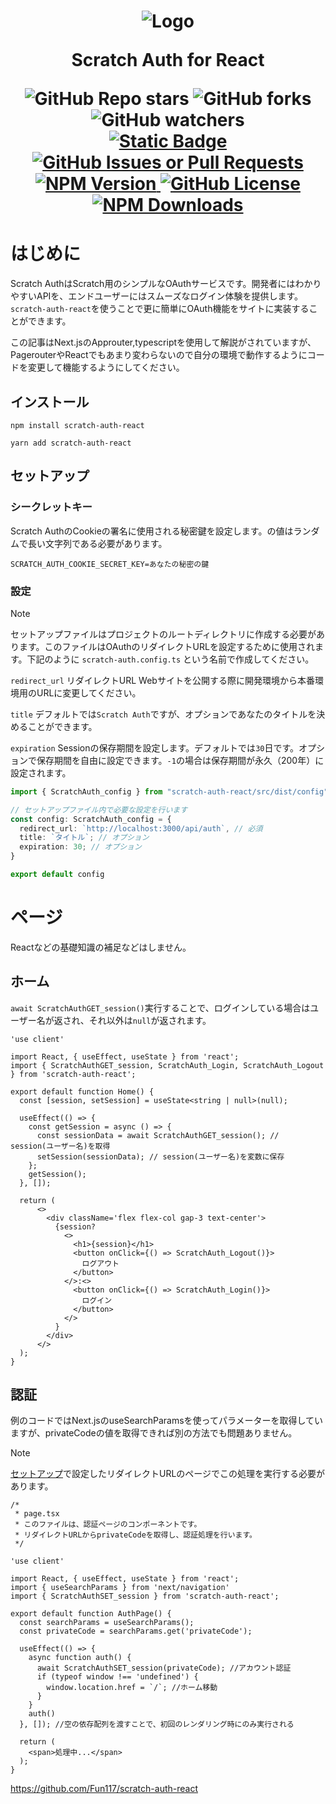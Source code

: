<h1 align="center">
  <img alt="Logo" src="https://github.com/Fun117/scratch-auth-react/blob/main/public/scratchauth_100x100.png" />
  
  Scratch Auth for React
  <div align="center">
    <img alt="GitHub Repo stars" src="https://img.shields.io/github/stars/fun117/scratch-auth-react?&style=social">
    <img alt="GitHub forks" src="https://img.shields.io/github/forks/fun117/scratch-auth-react?&style=social">
    <img alt="GitHub watchers" src="https://img.shields.io/github/watchers/fun117/scratch-auth-react?&style=social">
  </div>
  <div align="center">
    <a href="https://zenn.dev/fun117/articles/3ff97f8952a44f">
      <img alt="Static Badge" src="https://img.shields.io/badge/Zenn-article?style=flat-square&color=blue">
    </a>
    <a href="https://github.com/Fun117/scratch-auth-react/issues">
      <img alt="GitHub Issues or Pull Requests" src="https://img.shields.io/github/issues/fun117/scratch-auth-react?&style=flat-square">
    </a>
    <a href="https://www.npmjs.com/package/scratch-auth-react?activeTab=versions">
      <img alt="NPM Version" src="https://img.shields.io/npm/v/scratch-auth-react?style=flat-square">
    </a>
    <a href="https://github.com/Fun117/scratch-auth-react/blob/main/LICENSE.txt">
      <img alt="GitHub License" src="https://img.shields.io/github/license/fun117/scratch-auth-react?&style=flat-square">
    </a>
    <a href="https://www.npmjs.com/package/scratch-auth-react">
      <img alt="NPM Downloads" src="https://img.shields.io/npm/d18m/scratch-auth-react?&style=flat-square">
    </a>
  </div>
</h1>

# はじめに
Scratch AuthはScratch用のシンプルなOAuthサービスです。開発者にはわかりやすいAPIを、エンドユーザーにはスムーズなログイン体験を提供します。`scratch-auth-react`を使うことで更に簡単にOAuth機能をサイトに実装することができます。

この記事はNext.jsのApprouter,typescriptを使用して解説がされていますが、PagerouterやReactでもあまり変わらないので自分の環境で動作するようにコードを変更して機能するようにしてください。

## インストール

```bash:npm
npm install scratch-auth-react
```
```bash:yarn
yarn add scratch-auth-react
```

## セットアップ

### シークレットキー

Scratch AuthのCookieの署名に使用される秘密鍵を設定します。の値はランダムで長い文字列である必要があります。

```.env:.env.local
SCRATCH_AUTH_COOKIE_SECRET_KEY=あなたの秘密の鍵
```

### 設定
> [!NOTE]
> セットアップファイルはプロジェクトのルートディレクトリに作成する必要があります。このファイルはOAuthのリダイレクトURLを設定するために使用されます。下記のように `scratch-auth.config.ts` という名前で作成してください。

`redirect_url` リダイレクトURL
Webサイトを公開する際に開発環境から本番環境用のURLに変更してください。

`title` デフォルトでは`Scratch Auth`ですが、オプションであなたのタイトルを決めることができます。

`expiration` Sessionの保存期間を設定します。デフォルトでは`30`日です。オプションで保存期間を自由に設定できます。`-1`の場合は保存期間が永久（200年）に設定されます。

```ts:scratch-auth.config.ts
import { ScratchAuth_config } from "scratch-auth-react/src/dist/config"

// セットアップファイル内で必要な設定を行います
const config: ScratchAuth_config = {
  redirect_url: `http://localhost:3000/api/auth`, // 必須
  title: `タイトル`; // オプション
  expiration: 30; // オプション
}

export default config
```

# ページ

Reactなどの基礎知識の補足などはしません。

## ホーム

`await ScratchAuthGET_session()`実行することで、ログインしている場合はユーザー名が返され、それ以外は`null`が返されます。

```tsx:src/app/page.tsx
'use client'

import React, { useEffect, useState } from 'react';
import { ScratchAuthGET_session, ScratchAuth_Login, ScratchAuth_Logout } from 'scratch-auth-react';

export default function Home() {
  const [session, setSession] = useState<string | null>(null);

  useEffect(() => {
    const getSession = async () => {
      const sessionData = await ScratchAuthGET_session(); // session(ユーザー名)を取得
      setSession(sessionData); // session(ユーザー名)を変数に保存
    };
    getSession();
  }, []);

  return (
      <>
        <div className='flex flex-col gap-3 text-center'>
          {session?
            <>
              <h1>{session}</h1>
              <button onClick={() => ScratchAuth_Logout()}>
                ログアウト
              </button>
            </>:<>
              <button onClick={() => ScratchAuth_Login()}>
                ログイン
              </button> 
            </>
          }
        </div>
      </>
  );
}
```

## 認証

例のコードではNext.jsのuseSearchParamsを使ってパラメーターを取得していますが、privateCodeの値を取得できれば別の方法でも問題ありません。

> [!NOTE]
> [セットアップ](#セットアップ)で設定したリダイレクトURLのページでこの処理を実行する必要があります。

```tsx:src/app/api/auth/page.tsx
/*
 * page.tsx
 * このファイルは、認証ページのコンポーネントです。
 * リダイレクトURLからprivateCodeを取得し、認証処理を行います。
 */

'use client'

import React, { useEffect, useState } from 'react';
import { useSearchParams } from 'next/navigation'
import { ScratchAuthSET_session } from 'scratch-auth-react';

export default function AuthPage() {
  const searchParams = useSearchParams();
  const privateCode = searchParams.get('privateCode');

  useEffect(() => {
    async function auth() {
      await ScratchAuthSET_session(privateCode); //アカウント認証
      if (typeof window !== 'undefined') {
        window.location.href = `/`; //ホーム移動
      }
    }
    auth()
  }, []); //空の依存配列を渡すことで、初回のレンダリング時にのみ実行される

  return (
    <span>処理中...</span>
  );
}
```

https://github.com/Fun117/scratch-auth-react
